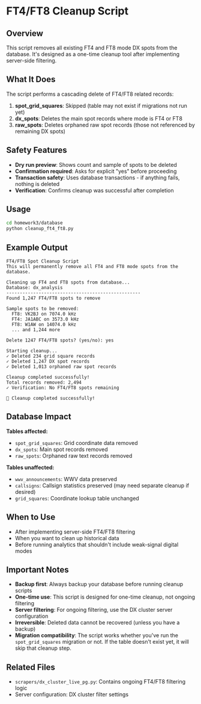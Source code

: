 # FT4/FT8 Cleanup Script

## Overview

This script removes all existing FT4 and FT8 mode DX spots from the database. It's designed as a one-time cleanup tool after implementing server-side filtering.

## What It Does

The script performs a cascading delete of FT4/FT8 related records:

1. **spot_grid_squares**: Skipped (table may not exist if migrations not run yet)
2. **dx_spots**: Deletes the main spot records where mode is FT4 or FT8
3. **raw_spots**: Deletes orphaned raw spot records (those not referenced by remaining DX spots)

## Safety Features

- **Dry run preview**: Shows count and sample of spots to be deleted
- **Confirmation required**: Asks for explicit "yes" before proceeding
- **Transaction safety**: Uses database transactions - if anything fails, nothing is deleted
- **Verification**: Confirms cleanup was successful after completion

## Usage

```bash
cd homework3/database
python cleanup_ft4_ft8.py
```

## Example Output

```
FT4/FT8 Spot Cleanup Script
This will permanently remove all FT4 and FT8 mode spots from the database.

Cleaning up FT4 and FT8 spots from database...
Database: dx_analysis
--------------------------------------------------
Found 1,247 FT4/FT8 spots to remove

Sample spots to be removed:
  FT8: VK2BJ on 7074.0 kHz
  FT4: JA1ABC on 3573.0 kHz
  FT8: W1AW on 14074.0 kHz
  ... and 1,244 more

Delete 1247 FT4/FT8 spots? (yes/no): yes

Starting cleanup...
✓ Deleted 234 grid square records
✓ Deleted 1,247 DX spot records
✓ Deleted 1,013 orphaned raw spot records

Cleanup completed successfully!
Total records removed: 2,494
✓ Verification: No FT4/FT8 spots remaining

🎉 Cleanup completed successfully!
```

## Database Impact

**Tables affected:**
- `spot_grid_squares`: Grid coordinate data removed
- `dx_spots`: Main spot records removed
- `raw_spots`: Orphaned raw text records removed

**Tables unaffected:**
- `wwv_announcements`: WWV data preserved
- `callsigns`: Callsign statistics preserved (may need separate cleanup if desired)
- `grid_squares`: Coordinate lookup table unchanged

## When to Use

- After implementing server-side FT4/FT8 filtering
- When you want to clean up historical data
- Before running analytics that shouldn't include weak-signal digital modes

## Important Notes

- **Backup first**: Always backup your database before running cleanup scripts
- **One-time use**: This script is designed for one-time cleanup, not ongoing filtering
- **Server filtering**: For ongoing filtering, use the DX cluster server configuration
- **Irreversible**: Deleted data cannot be recovered (unless you have a backup)
- **Migration compatibility**: The script works whether you've run the `spot_grid_squares` migration or not. If the table doesn't exist yet, it will skip that cleanup step.

## Related Files

- `scrapers/dx_cluster_live_pg.py`: Contains ongoing FT4/FT8 filtering logic
- Server configuration: DX cluster filter settings